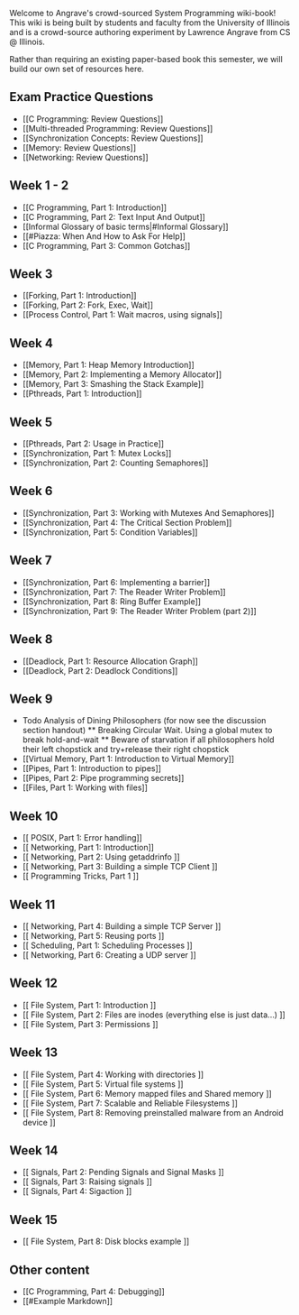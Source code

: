 Welcome to Angrave's crowd-sourced System Programming wiki-book!
This wiki is being built by students and faculty from the University of Illinois and is a crowd-source authoring experiment by Lawrence Angrave from CS @ Illinois.

Rather than requiring an existing paper-based book this semester, we will build our own set of resources here.

## Exam Practice Questions
* [[C Programming: Review Questions]]
* [[Multi-threaded Programming: Review Questions]]
* [[Synchronization Concepts: Review Questions]]
* [[Memory: Review Questions]]
* [[Networking: Review Questions]]

## Week 1 - 2
* [[C Programming, Part 1: Introduction]]
* [[C Programming, Part 2: Text Input And Output]]
* [[Informal Glossary of basic terms|#Informal Glossary]]
* [[#Piazza: When And How to Ask For Help]]
* [[C Programming, Part 3: Common Gotchas]]

## Week 3
* [[Forking, Part 1: Introduction]]
* [[Forking, Part 2: Fork, Exec, Wait]]
* [[Process Control, Part 1: Wait macros, using signals]]

## Week 4
* [[Memory, Part 1: Heap Memory Introduction]]
* [[Memory, Part 2: Implementing a Memory Allocator]]
* [[Memory, Part 3: Smashing the Stack Example]]
* [[Pthreads, Part 1: Introduction]]

## Week 5
* [[Pthreads, Part 2: Usage in Practice]]
* [[Synchronization, Part 1: Mutex Locks]]
* [[Synchronization, Part 2: Counting Semaphores]]

## Week 6
* [[Synchronization, Part 3: Working with Mutexes And Semaphores]]
* [[Synchronization, Part 4: The Critical Section Problem]]
* [[Synchronization, Part 5: Condition Variables]]

## Week 7
* [[Synchronization, Part 6: Implementing a barrier]]
* [[Synchronization, Part 7: The Reader Writer Problem]]
* [[Synchronization, Part 8: Ring Buffer Example]]
* [[Synchronization, Part 9: The Reader Writer Problem (part 2)]]

## Week 8
* [[Deadlock, Part 1: Resource Allocation Graph]]
* [[Deadlock, Part 2: Deadlock Conditions]]

## Week 9
* Todo Analysis of Dining Philosophers (for now see the discussion section handout)
** Breaking Circular Wait. Using a global mutex to break hold-and-wait
** Beware of starvation if all philosophers hold their left chopstick and try+release their right chopstick
* [[Virtual Memory, Part 1: Introduction to Virtual Memory]]
* [[Pipes, Part 1: Introduction to pipes]]
* [[Pipes, Part 2: Pipe programming secrets]]
* [[Files, Part 1: Working with files]]

## Week 10
* [[ POSIX, Part 1: Error handling]]
* [[ Networking, Part 1: Introduction]]
* [[ Networking, Part 2: Using getaddrinfo ]]
* [[ Networking, Part 3: Building a simple TCP Client ]]
* [[ Programming Tricks, Part 1 ]]

## Week 11
* [[ Networking, Part 4: Building a simple TCP Server ]]
* [[ Networking, Part 5: Reusing ports ]]
* [[ Scheduling, Part 1: Scheduling Processes ]]
* [[ Networking, Part 6: Creating a UDP server ]]

## Week 12
* [[ File System, Part 1: Introduction ]]
* [[ File System, Part 2: Files are inodes (everything else is just data...) ]]
* [[ File System, Part 3: Permissions ]]

## Week 13
* [[ File System, Part 4: Working with directories ]]
* [[ File System, Part 5: Virtual file systems ]]
* [[ File System, Part 6: Memory mapped files and Shared memory ]]
* [[ File System, Part 7: Scalable and Reliable Filesystems ]]
* [[ File System, Part 8: Removing preinstalled malware from an Android device ]]

## Week 14
* [[ Signals, Part 2: Pending Signals and Signal Masks ]]
* [[ Signals, Part 3: Raising signals ]]
* [[ Signals, Part 4: Sigaction ]]

## Week 15
* [[ File System, Part 8: Disk blocks example ]]


## Other content

* [[C Programming, Part 4: Debugging]]
* [[#Example Markdown]]


